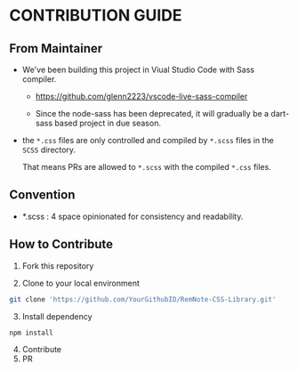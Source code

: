 # CONTRIBUTION GUIDE

## From Maintainer

- We've been building this project in Viual Studio Code with Sass compiler.

  - https://github.com/glenn2223/vscode-live-sass-compiler

  - Since the node-sass has been deprecated, it will gradually be a dart-sass based project in due season.

- the `*.css` files are only controlled and compiled by `*.scss` files in the `SCSS` directory.

  That means PRs are allowed to `*.scss` with the compiled `*.css` files.

## Convention

- *.scss : 4 space opinionated for consistency and readability.

## How to Contribute

1. Fork this repository

2. Clone to your local environment

```bash
git clone 'https://github.com/YourGithubID/RemNote-CSS-Library.git'
```
3. Install dependency
```bash
npm install
```
4. Contribute
5. PR